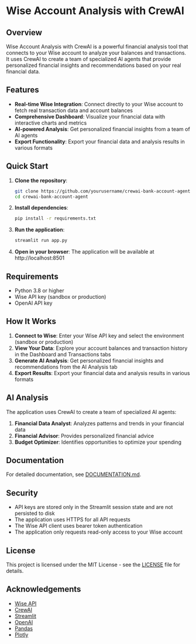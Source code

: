 # Wise Account Analysis with CrewAI

## Overview

Wise Account Analysis with CrewAI is a powerful financial analysis tool that connects to your Wise account to analyze your balances and transactions. It uses CrewAI to create a team of specialized AI agents that provide personalized financial insights and recommendations based on your real financial data.

## Features

- **Real-time Wise Integration**: Connect directly to your Wise account to fetch real transaction data and account balances
- **Comprehensive Dashboard**: Visualize your financial data with interactive charts and metrics
- **AI-powered Analysis**: Get personalized financial insights from a team of AI agents
- **Export Functionality**: Export your financial data and analysis results in various formats

## Quick Start

1. **Clone the repository**:
   ```bash
   git clone https://github.com/yourusername/crewai-bank-account-agent.git
   cd crewai-bank-account-agent
   ```

2. **Install dependencies**:
   ```bash
   pip install -r requirements.txt
   ```

3. **Run the application**:
   ```bash
   streamlit run app.py
   ```

4. **Open in your browser**:
   The application will be available at http://localhost:8501

## Requirements

- Python 3.8 or higher
- Wise API key (sandbox or production)
- OpenAI API key

## How It Works

1. **Connect to Wise**: Enter your Wise API key and select the environment (sandbox or production)
2. **View Your Data**: Explore your account balances and transaction history in the Dashboard and Transactions tabs
3. **Generate AI Analysis**: Get personalized financial insights and recommendations from the AI Analysis tab
4. **Export Results**: Export your financial data and analysis results in various formats

## AI Analysis

The application uses CrewAI to create a team of specialized AI agents:

1. **Financial Data Analyst**: Analyzes patterns and trends in your financial data
2. **Financial Advisor**: Provides personalized financial advice
3. **Budget Optimizer**: Identifies opportunities to optimize your spending

## Documentation

For detailed documentation, see [DOCUMENTATION.md](DOCUMENTATION.md).

## Security

- API keys are stored only in the Streamlit session state and are not persisted to disk
- The application uses HTTPS for all API requests
- The Wise API client uses bearer token authentication
- The application only requests read-only access to your Wise account

## License

This project is licensed under the MIT License - see the [LICENSE](LICENSE) file for details.

## Acknowledgements

- [Wise API](https://api-docs.wise.com/)
- [CrewAI](https://github.com/joaomdmoura/crewAI)
- [Streamlit](https://streamlit.io/)
- [OpenAI](https://openai.com/)
- [Pandas](https://pandas.pydata.org/)
- [Plotly](https://plotly.com/) 